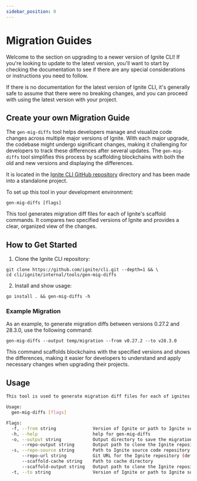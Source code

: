 ```yaml
---
sidebar_position: 0
---
```


# Migration Guides

Welcome to the section on upgrading to a newer version of Ignite CLI! If you're
looking to update to the latest version, you'll want to start by checking the
documentation to see if there are any special considerations or instructions you
need to follow.

If there is no documentation for the latest version of Ignite CLI, it's
generally safe to assume that there were no breaking changes, and you can
proceed with using the latest version with your project.

## Create your own Migration Guide

The `gen-mig-diffs` tool helps developers manage and visualize code changes across multiple major versions of Ignite. With each major upgrade, the codebase might undergo significant changes, making it challenging for developers to track these differences after several updates. The `gen-mig-diffs` tool simplifies this process by scaffolding blockchains with both the old and new versions and displaying the differences.

It is located in the [Ignite CLI GitHub repository](https://github.com/ignite/cli/tree/main/ignite/internal/tools/gen-mig-diffs)
directory and has been made into a standalone project.

To set up this tool in your development environment:

```shell
gen-mig-diffs [flags]
```

This tool generates migration diff files for each of Ignite's scaffold commands. It compares two specified versions of Ignite and provides a clear, organized view of the changes.

## How to Get Started

1. Clone the Ignite CLI repository:

```shell
git clone https://github.com/ignite/cli.git --depth=1 && \
cd cli/ignite/internal/tools/gen-mig-diffs
```

2. Install and show usage:

```shell
go install . && gen-mig-diffs -h
```

### Example Migration

As an example, to generate migration diffs between versions 0.27.2 and 28.3.0, use the following command:

```shell
gen-mig-diffs --output temp/migration --from v0.27.2 --to v28.3.0
```

This command scaffolds blockchains with the specified versions and shows the differences, making it easier for developers to understand and apply necessary changes when upgrading their projects.

## Usage

```bash
This tool is used to generate migration diff files for each of ignites scaffold commands

Usage:
  gen-mig-diffs [flags]

Flags:
  -f, --from string              Version of Ignite or path to Ignite source code to generate the diff from
  -h, --help                     help for gen-mig-diffs
  -o, --output string            Output directory to save the migration document (default "docs/docs/06-migration")
      --repo-output string       Output path to clone the Ignite repository
  -s, --repo-source string       Path to Ignite source code repository. Set the source automatically set the cleanup to false
      --repo-url string          Git URL for the Ignite repository (default "https://github.com/ignite/cli.git")
      --scaffold-cache string    Path to cache directory
      --scaffold-output string   Output path to clone the Ignite repository
  -t, --to string                Version of Ignite or path to Ignite source code to generate the diff to
```
